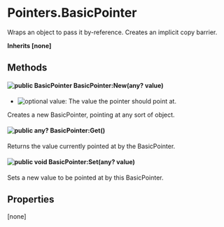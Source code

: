 # Pointers.BasicPointer
Wraps an object to pass it by-reference.
Creates an implicit copy barrier.

**Inherits [none]**

## Methods
#### ![public][public] BasicPointer BasicPointer:New(any? value)
- ![optional][optional] value: The value the pointer should point at.

Creates a new BasicPointer, pointing at any sort of object.


#### ![public][public] any? BasicPointer:Get()


Returns the value currently pointed at by the BasicPointer.


#### ![public][public] void BasicPointer:Set(any? value)


Sets a new value to be pointed at by this BasicPointer.


## Properties
[none]


[public]: https://img.shields.io/badge/%20-public-11b237.svg?style=flat-square
[optional]: https://img.shields.io/badge/%20-optional-0092e6.svg?style=flat-square